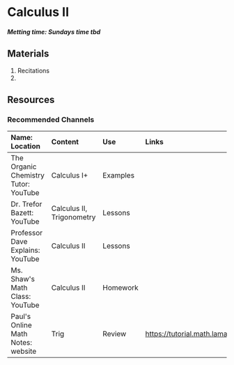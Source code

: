 # Calculus II
##### Metting time: Sundays time tbd

## Materials
1. Recitations
2. 

## Resources
### Recommended Channels

| Name: Location | Content | Use | Links |
| :--- | :--- | :--- | :--- |
| The Organic Chemistry Tutor: YouTube | Calculus I+ | Examples |
| Dr. Trefor Bazett: YouTube | Calculus II, Trigonometry | Lessons 
| Professor Dave Explains: YouTube| Calculus II | Lessons | |
| Ms. Shaw's Math Class: YouTube | Calculus II | Homework |
| Paul's Online Math Notes: website | Trig | Review | https://tutorial.math.lamar.edu/classes/calci/trigfcns.aspx | https://tutorial.math.lamar.edu/pdf/Trig_Cheat_Sheet.pdf |
